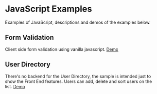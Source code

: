
# JavaScript Examples

Examples of JavaScript, descriptions and demos of the examples below.


## Form Validation
Client side form validation using vanilla javascript. [Demo](http://javascript.cdurbin.com/form-validation)


## User Directory
There's no backend for the User Directory, the sample is intended just to show the Front End features. Users can add, delete and sort users on the list. [Demo](http://javascript.cdurbin.com/user-directory)
